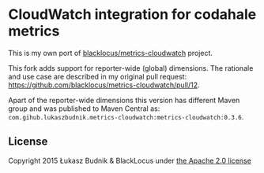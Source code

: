 CloudWatch integration for codahale metrics
===========================================

This is my own port of [blacklocus/metrics-cloudwatch](https://github.com/blacklocus/metrics-cloudwatch) project.

This fork adds support for reporter-wide (global) dimensions.
The rationale and use case are described in my original pull request: <https://github.com/blacklocus/metrics-cloudwatch/pull/12>.

Apart of the reporter-wide dimensions this version has different Maven group and was published to Maven Central as:
`com.gihub.lukaszbudnik.metrics-cloudwatch:metrics-cloudwatch:0.3.6`.

License
-------

Copyright 2015 Łukasz Budnik & BlackLocus under [the Apache 2.0 license](LICENSE)
